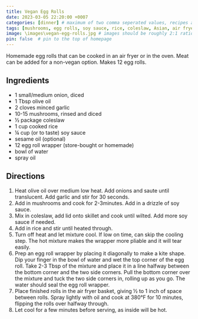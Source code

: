 ```yaml
---
title: Vegan Egg Rolls
date: 2023-03-05 22:20:00 +0007 
categories: [dinner] # maximum of two comma seperated values, recipes are organized in folders based on the category
tags: [mushrooms, egg rolls, soy sauce, rice, coleslaw, Asian, air fryer]     # tags should always be lowercase
image: \images\vegan-egg-rolls.jpg # images should be roughly 2:1 ratio
pin: false  # pin to the top of homepage
---
```


Homemade egg rolls that can be cooked in an air fryer or in the oven. Meat can be added for a non-vegan option.
Makes 12 egg rolls.

## Ingredients

* 1 small/medium onion, diced
* 1 Tbsp olive oil
* 2 cloves minced garlic
* 10-15 mushrooms, rinsed and diced
* &frac12; package coleslaw
* 1 cup cooked rice
* &frac14; cup (or to taste) soy sauce
* sesame oil (optional)
* 12 egg roll wrapper (store-bought or homemade)
* bowl of water
* spray oil


## Directions

1. Heat olive oil over medium low heat. Add onions and saute until translucent. Add garlic and stir for 30 seconds.
2. Add in mushrooms and cook for 2-3minutes. Add in a drizzle of soy sauce.
3. Mix in coleslaw, add lid onto skillet and cook until wilted. Add more soy sauce if needed.
4. Add in rice and stir until heated through.
5. Turn off heat and let mixture cool. If low on time, can skip the cooling step. The hot mixture makes the wrapper more pliable and it will tear easily.
6. Prep an egg roll wrapper by placing it diagonally to make a kite shape. Dip your finger in the bowl of water and wet the top corner of the egg roll. Take 2-3 Tbsp of the mixture and place it in a line halfway between the bottom corner and the two side corners. Pull the bottom corner over the mixture and tuck the two side corners in, rolling up as you go. The water should seal the egg roll wrapper.
7. Place finished rolls in the air fryer basket, giving &frac12; to 1 inch of space between rolls. Spray lightly with oil and cook at 380&deg;F for 10 minutes, flipping the rolls over halfway through.
8. Let cool for a few minutes before serving, as inside will be hot.

